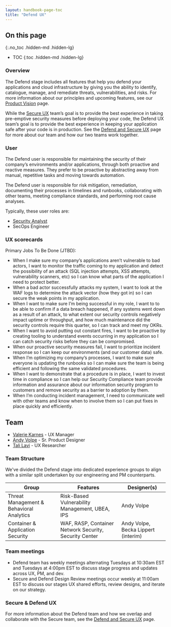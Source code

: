 ```yaml
---
layout: handbook-page-toc
title: "Defend UX"
---
```


## On this page
{:.no_toc .hidden-md .hidden-lg}

- TOC
{:toc .hidden-md .hidden-lg}

### Overview
The Defend stage includes all features that help you defend your applications and cloud infrastructure by giving you the ability to identify, catalogue, manage, and remediate threats, vulnerabilities, and risks. For more information about our principles and upcoming features, see our [Product Vision](/direction/defend/) page.

While the [Secure UX](/handbook/engineering/ux/stage-group-ux-strategy/secure/) team’s goal is to provide the best experience in taking pre-emptive security measures before deploying your code, the Defend UX team’s goal is to provide the best experience in keeping your application safe after your code is in production. See the [Defend and Secure UX](/handbook/engineering/ux/stage-group-ux-strategy/secure-and-defend/) page for more about our team and how our two teams work together.

### User

The Defend user is responsible for maintaining the security of their company’s environments and/or applications, through both proactive and reactive measures. They prefer to be proactive by abstracting away from manual, repetitive tasks and moving towards automation. 

The Defend user is responsible for risk mitigation, remediation, documenting their processes in timelines and runbooks, collaborating with other teams, meeting compliance standards, and performing root cause analyses. 

Typically, these user roles are: 

- [Security Analyst](/handbook/marketing/product-marketing/roles-personas/#sam-security-analyst) 
- SecOps Engineer

### UX scorecards 

Primary Jobs To Be Done (JTBD): 
- When I make sure my company’s applications aren’t vulnerable to bad actors, I want to monitor the traffic coming to my application and detect the possibility of an attack (SQL injection attempts, XSS attempts, vulnerability scanners, etc) so I can know what parts of the application I need to protect better. 
- When a bad actor successfully attacks my system, I want to look at the WAF logs to determine the attack vector (how they got in) so I can secure the weak points in my application.  
- When I want to make sure I’m being successful in my role, I want to to be able to confirm if a data breach happened, if any systems went down as a result of an attack, to what extent our security controls negatively impact uptime or throughput, and how much maintenance did the security controls require this quarter, so I can track and meet my OKRs.
- When I want to avoid putting out constant fires, I want to be proactive by creating tooling to understand events occurring in my application so I can catch security risks before they can be compromised.
- When our proactive security measures fail, I want to prioritize incident response so I can keep our environments (and our customer data) safe.
- When I’m optimizing my company’s processes, I want to make sure everyone is updating the runbooks so I can make sure the team is being efficient and following the same validated procedures.
- When I want to demonstrate that a procedure is in place, I want to invest time in compliance so I can help our Security Compliance team provide information and assurance about our information security program to customers and remove security as a barrier to adoption by them.
- When I’m conducting incident management, I need to communicate well with other teams and know when to involve them so I can put fixes in place quickly and efficiently.

## Team
* [Valerie Karnes](https://gitlab.com/vkarnes) - UX Manager
* [Andy Volpe](https://gitlab.com/andyvolpe) - Sr. Product Designer
* [Tali Lavi](https://gitlab.com/tlavi) - UX Researcher
### Team Structure
We've divided the Defend stage into dedicated experience groups to align with a similar split undertaken by our engineering and PM counterparts.

| Group        | Features                                               | Designer(s)                         |
| ----------------------- | ------------------------------------------------------ | ----------------------------------- |
| Threat Management & Behavioral Analytics    | Risk-Based Vulnerability Management, UBEA, IPS                                              | Andy Volpe             |
| Container & Application Security | WAF, RASP, Container Network Security, Security Center | Andy Volpe, Becka Lippert (interim)                          |

### Team meetings
* Defend team has weekly meetings alternating Tuesdays at 10:30am EST and Tuesdays at 4:00pm EST to discuss stage progress and updates across UX, PM, and dev.
* Secure and Defend Design Review meetings occur weekly at 11:00am EST to discuss our stages UX shared efforts, review designs, and iterate on our strategy.

### Secure & Defend UX
For more information about the Defend team and how we overlap and collaborate with the Secure team, see the [Defend and Secure UX](/handbook/engineering/ux/stage-group-ux-strategy/secure-and-defend/) page.

